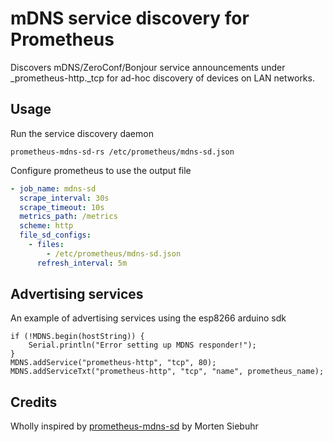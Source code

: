 # mDNS service discovery for Prometheus

Discovers mDNS/ZeroConf/Bonjour service announcements under \_prometheus-http.\_tcp for ad-hoc discovery of devices on LAN networks.

## Usage

Run the service discovery daemon

```
prometheus-mdns-sd-rs /etc/prometheus/mdns-sd.json
```

Configure prometheus to use the output file

```yaml
- job_name: mdns-sd
  scrape_interval: 30s
  scrape_timeout: 10s
  metrics_path: /metrics
  scheme: http
  file_sd_configs:
    - files:
        - /etc/prometheus/mdns-sd.json
      refresh_interval: 5m
```

## Advertising services

An example of advertising services using the esp8266 arduino sdk

```arduino
if (!MDNS.begin(hostString)) {
    Serial.println("Error setting up MDNS responder!");
}
MDNS.addService("prometheus-http", "tcp", 80);
MDNS.addServiceTxt("prometheus-http", "tcp", "name", prometheus_name);
```

## Credits

Wholly inspired by [prometheus-mdns-sd](https://github.com/msiebuhr/prometheus-mdns-sd) by Morten Siebuhr
